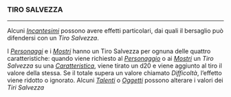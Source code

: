 ### TIRO SALVEZZA
---

Alcuni [*Incantesimi*](..\magia.md) possono avere effetti particolari, dai quali il bersaglio può difendersi con un *Tiro Salvezza*.

I [*Personaggi*](personaggio.md) e i [*Mostri*](mostri.md) hanno un Tiro Salvezza per ognuna delle quattro caratteristiche: quando viene richiesto al [*Personaggio*](personaggio.md) o ai [*Mostri*](mostri.md)  un *Tiro Salvezza* su una [*Caratteristica*](personaggio/caratteristiche.md), viene tirato un d20 e viene aggiunto al tiro il valore della stessa. Se il totale supera un valore chiamato *Difficoltà*, l’effetto viene ridotto o ignorato. Alcuni [*Talenti*](personaggio/talenti.md) o [*Oggetti*](oggetti.md) possono alterare i valori dei *Tiri Salvezza*